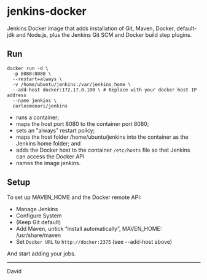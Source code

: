 # jenkins-docker
Jenkins Docker image that adds installation of Git, Maven, Docker, default-jdk and Node.js, plus the Jenkins Git SCM and Docker build step plugins.

## Run

```
docker run -d \
  -p 8080:8080 \
  --restart=always \
  -v /home/ubuntu/jenkins:/var/jenkins_home \
  --add-host docker:172.17.0.100 \ # Replace with your docker host IP address
  --name jenkins \
  carlosmonari/jenkins
```

 * runs a container;
 * maps the host port 8080 to the container port 8080;
 * sets an "always" restart policy;
 * maps the host folder /home/ubuntu/jenkins into the container as the Jenkins home folder; and
 * adds the Docker host to the container `/etc/hosts` file so that Jenkins can access the Docker API
 * names the image jenkins.

## Setup

To set up MAVEN_HOME and the Docker remote API:
 * Manage Jenkins
 * Configure System
 * (Keep Git default)
 * Add Maven, untick “install automatically”, MAVEN_HOME: /usr/share/maven
 * Set `Docker URL` to `http://docker:2375` (see --add-host above)

And start adding your jobs.

---

David

